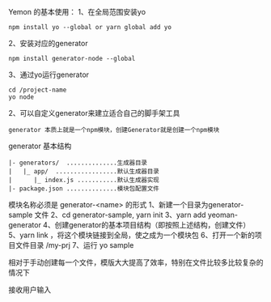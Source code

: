 Yemon 的基本使用：
1、在全局范围安装yo 

```
npm install yo --global or yarn global add yo
```
2、安装对应的generator
```
npm install generator-node --global
```
3、通过yo运行generator
```
cd /project-name
yo node
```

2、可以自定义generator来建立适合自己的脚手架工具

    generator 本质上就是一个npm模块，创建Generator就是创建一个npm模块
generator 基本结构
```
|- generators/  ..............生成器目录
|   |_ app/  .................默认生成器目录
|      |_ index.js ...........默认生成器实现
|- package.json ..............模块包配置文件
```
模块名称必须是 generator-\<name> 的形式
1、新建一个目录为generator-sample 文件
2、cd generator-sample, yarn init
3、yarn add yeoman-generator
4、创建generator的基本项目结构（即按照上述结构，创建文件）
5、yarn link  ，将这个模块链接到全局，使之成为一个模块包
6、打开一个新的项目文件目录 /my-prj
7、运行 yo sample

相对于手动创建每一个文件，模版大大提高了效率，特别在文件比较多比较复杂的情况下

接收用户输入



